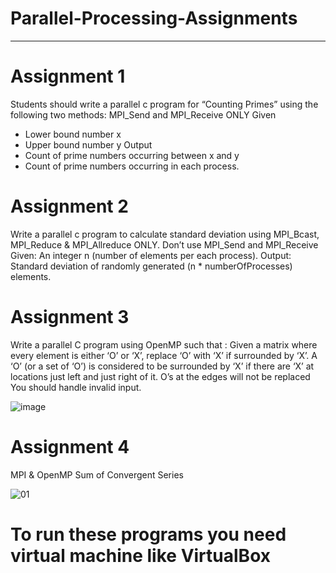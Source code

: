 # Parallel-Processing-Assignments
------------------------------------------

# Assignment 1
Students should write a parallel c program for “Counting Primes” using the 
following two methods: MPI_Send and MPI_Receive ONLY 
Given  
- Lower bound number x 
- Upper bound number y 
Output  
- Count of prime numbers occurring between x and y 
- Count of prime numbers occurring in each process. 


# Assignment 2
Write a parallel c program to calculate standard deviation using MPI_Bcast, MPI_Reduce
& MPI_Allreduce ONLY. Don’t use MPI_Send and MPI_Receive
Given:
An integer n (number of elements per each process).
Output:
Standard deviation of randomly generated (n * numberOfProcesses) elements.


# Assignment 3
Write a parallel C program using OpenMP such that :
Given a matrix where every element is either ‘O’ or ‘X’, replace ‘O’ with ‘X’ if surrounded
by ‘X’. A ‘O’ (or a set of ‘O’) is considered to be surrounded by ‘X’ if there are ‘X’ at
locations just left and just right of it.
O’s at the edges will not be replaced
You should handle invalid input.

![image](https://user-images.githubusercontent.com/36418892/176719047-c1827f99-1e3a-48a8-8307-506e7086e3d4.png)



# Assignment 4
MPI & OpenMP
Sum of Convergent Series

![01](https://user-images.githubusercontent.com/36418892/176723390-92a58fa6-9174-4c93-a279-988cfe84fa1c.JPG)


# To run these programs you need virtual machine like VirtualBox
